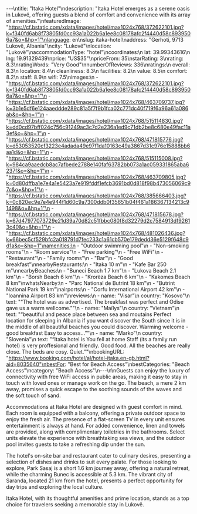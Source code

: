 ---\ntitle: "Itaka Hotel"\ndescription: "Itaka Hotel emerges as a serene oasis in Lukovë, offering guests a blend of comfort and convenience with its array of amenities."\nfeaturedImage: "https://cf.bstatic.com/xdata/images/hotel/max1024x768/372622101.jpg?k=f340fd6ab8f73805fd0cc93a1a022b6a1ee8c08178afc2f4440d58c8939506a7&o=&hp=1"\nlanguage: en\nslug: itaka-hotel\naddress: "Gerhoti, 9713 Lukovë, Albania"\ncity: "Lukovë"\nlocation: "Lukovë"\naccommodationType: "hotel"\ncoordinates:\n  lat: 39.99343616\n  lng: 19.91329439\nprice: "US$35"\npriceFrom: 35\nstarRating: 3\nrating: 8.3\nratingWords: "Very Good"\nnumberOfReviews: 336\nratings:\n  overall: 8.3\n  location: 8.4\n  cleanliness: 8.3\n  facilities: 8.2\n  value: 8.5\n  comfort: 8.2\n  staff: 8.9\n  wifi: 7.5\nimages:\n  - "https://cf.bstatic.com/xdata/images/hotel/max1024x768/372622101.jpg?k=f340fd6ab8f73805fd0cc93a1a022b6a1ee8c08178afc2f4440d58c8939506a7&o=&hp=1"\n  - "https://cf.bstatic.com/xdata/images/hotel/max1024x768/463709737.jpg?k=3b1e5df6e124aaeddde289c81a5f7f9b1fca02c771dc40f719f6a96a61a086ab&o=&hp=1"\n  - "https://cf.bstatic.com/xdata/images/hotel/max1024x768/515114830.jpg?k=dd0cd97bff024c756c91249ac3c7d2e236a1ed9c71db2be8c680e49fac11a3ef&o=&hp=1"\n  - "https://cf.bstatic.com/xdata/images/hotel/max1024x768/471815776.jpg?k=d53053520cf3223e4adada49e97f1da10163c49a3867d31c976e15888bb6aa1d&o=&hp=1"\n  - "https://cf.bstatic.com/xdata/images/hotel/max1024x768/515115008.jpg?k=984ca9aaedcb8ac7afbede2788e140faf63782bb073a1ac059331865aba6237f&o=&hp=1"\n  - "https://cf.bstatic.com/xdata/images/hotel/max1024x768/463709805.jpg?k=0d80dffba1e7e4a1e5423a7e919fddf1efcb3691bd0d818f98b473056069c97c&o=&hp=1"\n  - "https://cf.bstatic.com/xdata/images/hotel/max1024x768/385666403.jpg?k=0c820ec9e7e4e944f1d60c9a7300ddb0f35651b04f461a186367134213c91498&o=&hp=1"\n  - "https://cf.bstatic.com/xdata/images/hotel/max1024x768/471815678.jpg?k=67d47977073729e21d39a70d82c51fbbc080f8d32279d2c7584913df92613c40&o=&hp=1"\n  - "https://cf.bstatic.com/xdata/images/hotel/max1024x768/481026436.jpg?k=66bec5cf529bfc2a018791d7fec233c1a61cb570e179dedd36e5129f648c9d1a&o=&hp=1"\namenities:\n  - "Outdoor swimming pool"\n  - "Non-smoking rooms"\n  - "Room service"\n  - "Free parking"\n  - "Free WiFi"\n  - "Restaurant"\n  - "Family rooms"\n  - "Bar"\n  - "Good breakfast"\nnearbyRestaurants:\n  - "Itaka 10 m"\n  - "Kafe Bar 250 m"\nnearbyBeaches:\n  - "Buneci Beach 1.7 km"\n  - "Lukova Beach 2.1 km"\n  - "Borsh Beach 6 km"\n  - "Krorëza Beach 6 km"\n  - "Kakomes Beach 8 km"\nwhatsNearby:\n  - "Parc National de Butrint 18 km"\n  - "Butrint National Park 19 km"\nairports:\n  - "Corfu International Airport 42 km"\n  - "Ioannina Airport 83 km"\nreviews:\n  - name: "Visar"\n    country: "Kosovo"\n    text: "“The hotel was as advertised. The breakfast was perfect and Odise gave us a warm wellcome.”"\n  - name: "Maïlys"\n    country: "Vietnam"\n    text: "“beautiful and peace place between sea and moutains
Perfect location for sleeping in Albania if you want discover the South since it is in the middle of all beautiful beaches you could discover. Warming welcome - good breakfast
Easy to access...”"\n  - name: "Marko"\n    country: "Slovenia"\n    text: "“Itaka hotel is
You fell at home
Staff (its a family run hotel) is very proffesional and friendly.
Good food.
All the beaches are really close.
The beds are cosy.
Quiet.”"\nbookingURL: "https://www.booking.com/hotel/al/hotel-itaka.en-gb.html?aid=8035640"\nbestFor: "Best for Beach Access"\nbestCategories: "Beach Access"\ncategory: "Beach Access"\n---\n\nGuests can enjoy the luxury of connectivity with free WiFi access in public areas, making it easy to stay in touch with loved ones or manage work on the go. The beach, a mere 2 km away, promises a quick escape to the soothing sounds of the waves and the soft touch of sand.

Accommodations at Itaka Hotel are designed with guest comfort in mind. Each room is equipped with a balcony, offering a private outdoor space to enjoy the fresh air. The presence of a flat-screen TV in every unit ensures entertainment is always at hand. For added convenience, linen and towels are provided, along with complimentary toiletries in the bathrooms. Select units elevate the experience with breathtaking sea views, and the outdoor pool invites guests to take a refreshing dip under the sun.

The hotel's on-site bar and restaurant cater to culinary desires, presenting a selection of dishes and drinks to suit every palate. For those looking to explore, Park Sasaj is a short 1.6 km journey away, offering a natural retreat, while the charming Bunec is accessible at 5.3 km. The vibrant city of Saranda, located 21 km from the hotel, presents a perfect opportunity for day trips and exploring the local culture.

Itaka Hotel, with its thoughtful amenities and prime location, stands as a top choice for travelers seeking a memorable stay in Lukovë.
